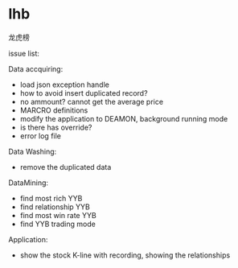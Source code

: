 # lhb  
龙虎榜  

issue list:  

Data accquiring:  
- load json exception handle  
- how to avoid insert duplicated record?  
- no ammount? cannot get the average price  
- MARCRO definitions    
- modify the application to DEAMON, background running mode  
- is there has override?  
- error log file  

Data Washing:  
- remove the duplicated data  

DataMining:
- find most rich YYB
- find relationship YYB
- find most win rate YYB
- find YYB trading mode

Application:
- show the stock K-line with recording, showing the relationships

